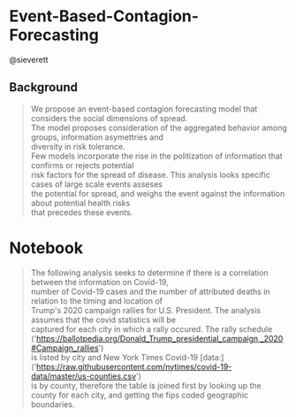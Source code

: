 # Event-Based-Contagion-Forecasting
@sieverett

## Background
> We propose an event-based contagion forecasting model that considers the social dimensions of spread. <br>
The model proposes consideration of the aggregated behavior among groups, information asymettries and <br>
diversity in risk tolerance. <br>
Few models incorporate the rise in the politization of information that confirms or rejects potential <br>
risk factors for the spread of disease. This analysis looks specific cases of large scale events asseses <br>
the potential for spread, and weighs the event against the information about potential health risks <br>
that precedes these events.

# Notebook
> The following analysis seeks to determine if there is a correlation between the information on Covid-19, <br>
number of Covid-19 cases and the number of attributed deaths in relation to the timing and location of <br>
Trump's 2020 campaign rallies for U.S. President. The analysis assumes that the covid statistics will be <br>
captured for each city in which a rally occured.
> The rally schedule ('https://ballotpedia.org/Donald_Trump_presidential_campaign,_2020#Campaign_rallies') <br>
is listed by city and New York Times Covid-19 [data:] ('https://raw.githubusercontent.com/nytimes/covid-19-data/master/us-counties.csv') <br>
is by county, therefore the table is joined first by looking up the county for each city, and getting the fips coded geographic boundaries.

